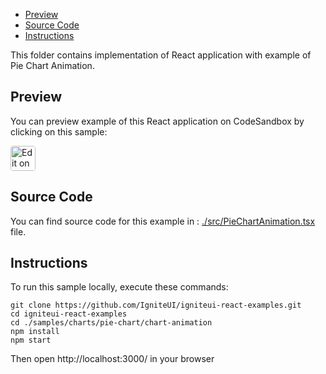 <!-- NOTE: do not change this file because it will be auto re-generated from template file: -->
<!-- https://github.com/IgniteUI/igniteui-react-examples/tree/master/templates/sample/ReadMe.md -->

<!-- ## Table of Contents -->
- [Preview](#Preview)
- [Source Code](#Source-Code)
- [Instructions](#Instructions)

This folder contains implementation of React application with example of Pie Chart Animation.
<!-- in the Pie Chart component -->
<!-- [Pie Chart](https://infragistics.com/Reactsite/components/pie-chart.html) -->

## Preview

You can preview example of this React application on CodeSandbox by clicking on this sample:

<html lang="en" xmlns="http://www.w3.org/1999/xhtml">
    <body>
        <a target="_blank" href="https://codesandbox.io/s/github/IgniteUI/igniteui-react-examples/tree/master/samples/charts/pie-chart/chart-animation?fontsize=14&hidenavigation=1&theme=dark&view=preview&file=/src/PieChartAnimation.tsx" rel="noopener noreferrer">
            <img height="40px" style="border-radius: 0.25rem" alt="Edit on CodeSandbox" src="https://static.infragistics.com/xplatform/images/sandbox/code.png"/>
        </a>
        <!-- <a target="_blank"
href="https://codesandbox.io/s/github/IgniteUI/igniteui-react-examples/tree/master/samples/maps/geo-map/binding-csv-points?fontsize=14&hidenavigation=1&theme=dark&view=preview">
            <img alt="Edit Sample" src="https://codesandbox.io/static/img/play-codesandbox.svg"/>
        </a> -->
        <!-- <a target="_blank" style="margin-left: 0.5rem"
href="https://codesandbox.io/embed/github/IgniteUI/igniteui-react-examples/tree/master/samples/charts/pie-chart/chart-animation?fontsize=14&hidenavigation=1&theme=dark&view=preview&file=/src/PieChartAnimation.tsx">
            <img height="40px" style="border-radius: 5px" alt="View on CodeSandbox" src="https://static.infragistics.com/xplatform/images/sandbox/view.png"/>
        </a> -->
        <!-- <a target="_blank"
href="https://codesandbox.io/embed/github/IgniteUI/igniteui-react-examples/tree/master/samples/maps/geo-map/binding-csv-points?fontsize=14&hidenavigation=1&theme=dark&view=preview">
            <img alt="View on CodeSandbox" src="https://static.infragistics.com/xplatform/images/sandbox/view.png"/>
        </a>
https://codesandbox.io/embed/react-treemap-overview-rtb45
https://codesandbox.io/static/img/play-codesandbox.svg
https://codesandbox.io/embed/react-treemap-overview-rtb45?view=browser -->
    </body>
</html>

<!-- ## Sample Preview -->

<!-- <iframe
  src="https://codesandbox.io/embed/github/IgniteUI/igniteui-react-examples/tree/master/samples/charts/pie-chart/chart-animation?fontsize=14&hidenavigation=1&theme=dark&view=preview&file=/src/PieChartAnimation.tsx"
  style="width:100%; height:400px; border:0; border-radius: 4px; overflow:hidden;"
  allow="accelerometer; ambient-light-sensor; camera; encrypted-media; geolocation; gyroscope; hid; microphone; midi; payment; usb; vr"
  sandbox="allow-forms allow-modals allow-popups allow-presentation allow-same-origin allow-scripts"
></iframe> -->

## Source Code

You can find source code for this example in :
[./src/PieChartAnimation.tsx](./src/PieChartAnimation.tsx) file.

<!-- The following section provides source code from:
`./src/PieChartAnimation.tsx` file: -->

<!-- ```tsx
import { IgrPieChart } from 'igniteui-react-charts';
import { IgrPieChartModule } from 'igniteui-react-charts';
import * as React from 'react';

IgrPieChartModule.register();

export default class PieChartAnimation extends React.Component<any, any> {

    public data: any[];
    public chart: IgrPieChart;

    public refreshMilliseconds: number = 10;
    public interval: number = -1;
    public fps: HTMLSpanElement;
    public frameTime: Date;
    public frameCount: number = 0;
    public isTimerStarted: boolean = true;

    constructor(props: any) {
        super(props);
        this.initData();
        this.onPieRef = this.onPieRef.bind(this);
        this.onClick = this.onClick.bind(this);
    }

    public render() {
        return (
            <div style={{ height: "100%", width: "100%", background: "white" }}>
                <div>
                    <button onClick={this.onClick}><label>{this.state.animateChartLabel}</label></button>
                </div>
                <IgrPieChart dataSource={this.state.data}
                    ref={this.onPieRef}
                    labelMemberPath="Company"
                    valueMemberPath="MarketShare"
                    width="100%"
                    height="calc(100% - 45px)"
                    labelsPosition="InsideEnd"
                    startAngle={0}
                    labelExtent={0.7}
                    radiusFactor={0.8} />
            </div >
        );
    }

    public onPieRef(chart: IgrPieChart) {
        this.chart = chart;
        this.setState({ animateChartLabel: "Start Animation" });
        this.setupInterval();
    }

    public onClick = () => {

        if (!this.isTimerStarted) {
            this.setState({ animateChartLabel: "Start Animation" });
            this.isTimerStarted = true;
            window.setTimeout(() => this.tick(), 16);
        } else {
            this.isTimerStarted = false;
            this.setState({ animateChartLabel: "Pause Animation" });
        }

    }

    public setupInterval(): void {
        if (this.interval >= 0) {
            window.clearInterval(this.interval);
            this.interval = -1;
        }
        this.interval = window.setInterval(() => this.tick(),
            this.refreshMilliseconds);
    }

    public tick(): void {
        if (!this.isTimerStarted) {
            this.chart.radiusFactor += 0.0025;
            this.chart.startAngle++;

            if (this.chart.startAngle >= 360) {
                this.chart.startAngle = 0;
            }
            if (this.chart.radiusFactor >= 1.0) {
                this.chart.radiusFactor = 0.1;
            }
        }
    }

    public initData() {
        this.state = {
            data: [
                { MarketShare: 30, Company: "Google", },
                { MarketShare: 30, Company: "Apple", },
                { MarketShare: 15, Company: "Microsoft", },
                { MarketShare: 15, Company: "Samsung", },
                { MarketShare: 10, Company: "Other", },
            ]
        }
    }
}

``` -->

## Instructions
To run this sample locally, execute these commands:

```
git clone https://github.com/IgniteUI/igniteui-react-examples.git
cd igniteui-react-examples
cd ./samples/charts/pie-chart/chart-animation
npm install
npm start

```

Then open http://localhost:3000/ in your browser

